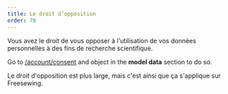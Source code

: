 ```yaml
---
title: Le droit d’opposition
order: 70
---
```


Vous avez le droit de vous opposer à l'utilisation de vos données personnelles à des fins de recherche scientifique.

Go to [/account/consent](/account/consent/) and object in the **model data** section to do so.

<Note>

Le droit d'opposition est plus large, mais c'est ainsi que ça s'applique sur Freesewing.

</Note>

